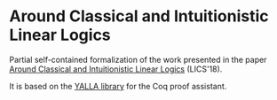 # Around Classical and Intuitionistic Linear Logics

Partial self-contained formalization of the work presented in the paper [Around Classical and Intuitionistic Linear Logics](https://doi.org/10.1145/3209108.3209132) (LICS'18).

It is based on the [YALLA library](https://github.com/olaure01/yalla) for the Coq proof assistant.
